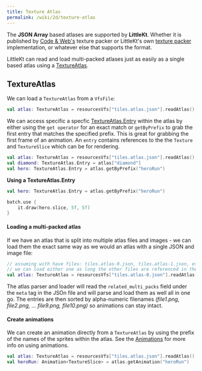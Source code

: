 ```yaml
---
title: Texture Atlas
permalink: /wiki/2d/texture-atlas
---
```


The **JSON Array** based atlases are supported by **LittleKt**. Whether it is published by [Code & Web's](https://www.codeandweb.com/texturepacker) texture packer or LittleKt's own [texture packer](/wiki/tools/texture-packer) implementation, or whatever else that supports the format.

LittleKt can read and load multi-packed atlases just as easily as a single based atlas using a [TextureAtlas](https://github.com/littlektframework/littlekt/blob/master/core/src/commonMain/kotlin/com/lehaine/littlekt/graphics/TextureAtlas.kt).

## TextureAtlas

We can load a `TextureAtlas` from a `VfsFile`:

```kotlin
val atlas: TextureAtlas = resourcesVfs["tiles.atlas.json"].readAtlas()
```

We can access specific a specfic [TextureAtlas.Entry](https://github.com/littlektframework/littlekt/blob/1c8a9456ae18736a70ae24f69fcf0c51013fe6f3/core/src/commonMain/kotlin/com/lehaine/littlekt/graphics/TextureAtlas.kt#L41) within the atlas by either using the `get operator` for an exact match or `getByPrefix` to grab the first entry that matches the specified prefix. This is great for grabbing the first frame of an animation. An `entry` contains references to the the `Texture` and `TextureSlice` which can be for rendering.

```kotlin
val atlas: TextureAtlas = resourcesVfs["tiles.atlas.json"].readAtlas()
val diamond: TextureAtlas.Entry = atlas["diamond"]
val hero: TextureAtlas.Entry = atlas.getByPrefix("heroRun")
```

**Using a TextureAtlas.Entry**

```kotlin
val hero: TextureAtlas.Entry = atlas.getByPrefix("heroRun")

batch.use {
    it.draw(hero.slice, 5f, 5f)
}
```

#### Loading a multi-packed atlas

If we have an atlas that is split into multiple atlas files and images - we can load them the exact same way as we would an atlas with a single JSON and image file:

```kotlin
// assuming with have files: tiles.atlas-0.json, tiles.atlas-1.json, etc..
// we can load either one as long the other files are referenced in the file
val atlas: TextureAtlas = resourcesVfs["tiles.atlas-0.json"].readAtlas()
```

The atlas parser and loader will read the `related_multi_packs` field under the `meta` tag in the JSOn file and will parse and load them as well all in one go. The entries are then sorted by alpha-numeric filenames _(file1.png, file2.png, ... file9.png, file10.png)_ so animations can stay intact.

#### Create animations

We can create an animation directly from a `TextureAtlas` by using the prefix of the names of the sprites within the atlas. See the [Animations](/wiki/2d/animations) for more info on using animations.

```kotlin
val atlas: TextureAtlas = resourcesVfs["tiles.atlas.json"].readAtlas()
val heroRun: Animation<TextureSlice> = atlas.getAnimation("heroRun")
```
